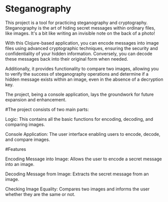 # Steganography

This project is a tool for practicing steganography and cryptography. Steganography is the art of hiding secret messages within ordinary files, like images. It's a bit like writing an invisible note on the back of a photo!

With this Clojure-based application, you can encode messages into image files using advanced cryptographic techniques, ensuring the security and confidentiality of your hidden information. Conversely, you can decode these messages back into their original form when needed.

Additionally, it provides functionality to compare two images, allowing you to verify the success of steganography operations and determine if a hidden message exists within an image, even in the absence of a decryption key.

The project, being a console application, lays the groundwork for future expansion and enhancement.


#The project consists of two main parts:


Logic: This contains all the basic functions for encoding, decoding, and comparing images.

Console Application: The user interface enabling users to encode, decode, and compare images.


#Features


Encoding Message into Image: Allows the user to encode a secret message into an image.

Decoding Message from Image: Extracts the secret message from an image.

Checking Image Equality: Compares two images and informs the user whether they are the same or not.
